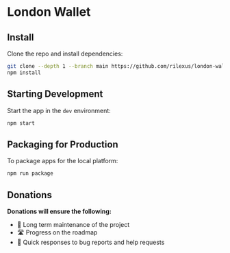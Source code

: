 # London Wallet

## Install

Clone the repo and install dependencies:

```bash
git clone --depth 1 --branch main https://github.com/rilexus/london-wallet.git
npm install
```

## Starting Development

Start the app in the `dev` environment:

```bash
npm start
```

## Packaging for Production

To package apps for the local platform:

```bash
npm run package
```

## Donations

**Donations will ensure the following:**

- 🔨 Long term maintenance of the project
- 🛣 Progress on the roadmap
- 🐛 Quick responses to bug reports and help requests
